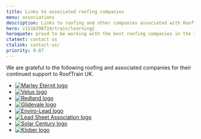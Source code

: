 ```yaml
---
title: Links to associated roofing companies
menu: associations
description: Links to roofing and other companies associated with RoofTrain UK.
hero: v1516298724/train/learning2
heroquote: proud to be working with the best roofing companies in the industry
ctatext: contact us
ctalink: contact-us/
priority: 0.67
---
```


We are grateful to the following roofing and associated companies for their continued support to RoofTrain UK.

<ul class="links">
  <li data-revealer="zoomup"><a href="https://www.marleyeternit.co.uk/"><img src="[imagecdn]v1516296481/links/marley-eternit.svg" alt="Marley Eternit logo"></a></li>
  <li data-revealer="zoomup"><a href="https://www.velux.co.uk/"><img src="[imagecdn]f_auto/v1516296813/links/velux" alt="Velux logo"></a></li>
  <li data-revealer="zoomup"><a href="http://redland.co.uk/"><img src="[imagecdn]v1525459619/links/redland.svg" alt="Redland logo"></a></li>
  <li data-revealer="zoomup"><a href="http://www.glidevale.com/"><img src="[imagecdn]f_auto/v1516296481/links/glidevale" alt="Glidevale logo"></a></li>
  <li data-revealer="zoomup"><a href="http://www.enviro-lead.co.uk/"><img src="[imagecdn]f_auto/v1516296481/links/envirolead" alt="Enviro-Lead logo"></a></li>
  <li data-revealer="zoomup"><a href="http://leadsheet.co.uk/"><img src="[imagecdn]f_auto/v1516296481/links/lsa" alt="Lead Sheet Association logo"></a></li>
  <li data-revealer="zoomup"><a href="https://www.solarcentury.com/"><img src="[imagecdn]f_auto/v1516296481/links/solar-century" alt="Solar Century logo"></a></li>
  <li data-revealer="zoomup"><a href="http://klober.co.uk/"><img src="[imagecdn]f_auto/v1516296481/links/klober" alt="Klober logo"></a></li>
</ul>

